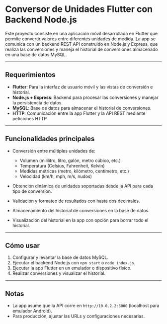 # Conversor de Unidades Flutter con Backend Node.js

Este proyecto consiste en una aplicación móvil desarrollada en Flutter que
permite convertir valores entre diferentes unidades de medida. La app se comunica con un backend REST API construido en Node.js y Express, que realiza las conversiones y maneja el historial de conversiones almacenado en una base de datos MySQL.

---

## Requerimientos

- **Flutter**: Para la interfaz de usuario móvil y las vistas de conversión e historial.
- **Node.js + Express**: Backend para procesar las conversiones y manejar la persistencia de datos.
- **MySQL**: Base de datos para almacenar el historial de conversiones.
- **HTTP**: Comunicación entre la app Flutter y la API REST mediante peticiones HTTP.

---

## Funcionalidades principales

- Conversión entre múltiples unidades de:
    - Volumen (mililitro, litro, galón, metro cúbico, etc.)
    - Temperatura (Celsius, Fahrenheit, Kelvin)
    - Medidas métricas (metro, kilómetro, centímetro, etc.)
    - Velocidad (km/h, mph, m/s, nudos)

- Obtención dinámica de unidades soportadas desde la API para cada tipo de conversión.

- Validación y formateo de resultados con hasta dos decimales.

- Almacenamiento del historial de conversiones en la base de datos.

- Visualización del historial en la app con opción para borrar todo el historial.

---

## Cómo usar

1. Configurar y levantar la base de datos MySQL.
2. Ejecutar el backend Node.js con `npm start` o `node index.js`.
3. Ejecutar la app Flutter en un emulador o dispositivo físico.
4. Realizar conversiones y visualizar el historial.

---

## Notas

- La app asume que la API corre en `http://10.0.2.2:3000` (localhost para emulador Android).
- Para producción, ajustar las URLs y configuraciones necesarias.
